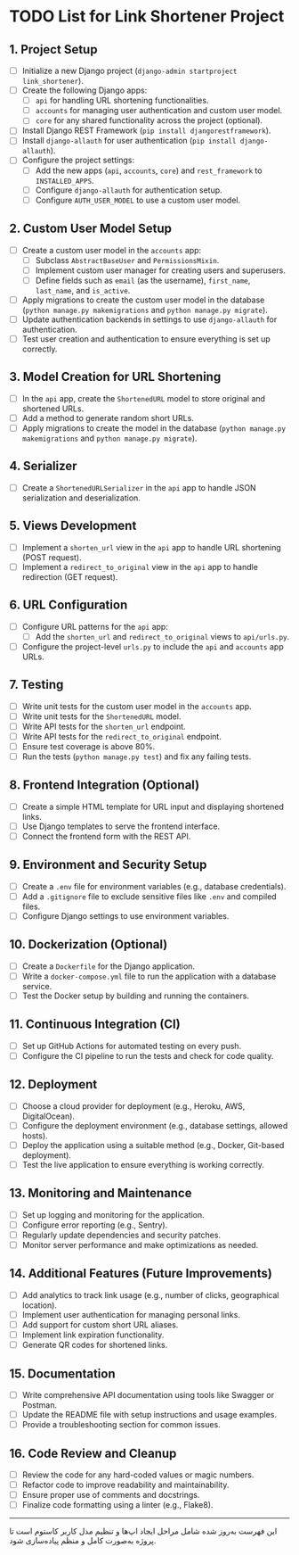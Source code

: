 # TODO List for Link Shortener Project

## 1. Project Setup
- [ ] Initialize a new Django project (`django-admin startproject link_shortener`).
- [ ] Create the following Django apps:
  - [ ] `api` for handling URL shortening functionalities.
  - [ ] `accounts` for managing user authentication and custom user model.
  - [ ] `core` for any shared functionality across the project (optional).
- [ ] Install Django REST Framework (`pip install djangorestframework`).
- [ ] Install `django-allauth` for user authentication (`pip install django-allauth`).
- [ ] Configure the project settings:
  - [ ] Add the new apps (`api`, `accounts`, `core`) and `rest_framework` to `INSTALLED_APPS`.
  - [ ] Configure `django-allauth` for authentication setup.
  - [ ] Configure `AUTH_USER_MODEL` to use a custom user model.

## 2. Custom User Model Setup
- [ ] Create a custom user model in the `accounts` app:
  - [ ] Subclass `AbstractBaseUser` and `PermissionsMixin`.
  - [ ] Implement custom user manager for creating users and superusers.
  - [ ] Define fields such as `email` (as the username), `first_name`, `last_name`, and `is_active`.
- [ ] Apply migrations to create the custom user model in the database (`python manage.py makemigrations` and `python manage.py migrate`).
- [ ] Update authentication backends in settings to use `django-allauth` for authentication.
- [ ] Test user creation and authentication to ensure everything is set up correctly.

## 3. Model Creation for URL Shortening
- [ ] In the `api` app, create the `ShortenedURL` model to store original and shortened URLs.
- [ ] Add a method to generate random short URLs.
- [ ] Apply migrations to create the model in the database (`python manage.py makemigrations` and `python manage.py migrate`).

## 4. Serializer
- [ ] Create a `ShortenedURLSerializer` in the `api` app to handle JSON serialization and deserialization.

## 5. Views Development
- [ ] Implement a `shorten_url` view in the `api` app to handle URL shortening (POST request).
- [ ] Implement a `redirect_to_original` view in the `api` app to handle redirection (GET request).

## 6. URL Configuration
- [ ] Configure URL patterns for the `api` app:
  - [ ] Add the `shorten_url` and `redirect_to_original` views to `api/urls.py`.
- [ ] Configure the project-level `urls.py` to include the `api` and `accounts` app URLs.

## 7. Testing
- [ ] Write unit tests for the custom user model in the `accounts` app.
- [ ] Write unit tests for the `ShortenedURL` model.
- [ ] Write API tests for the `shorten_url` endpoint.
- [ ] Write API tests for the `redirect_to_original` endpoint.
- [ ] Ensure test coverage is above 80%.
- [ ] Run the tests (`python manage.py test`) and fix any failing tests.

## 8. Frontend Integration (Optional)
- [ ] Create a simple HTML template for URL input and displaying shortened links.
- [ ] Use Django templates to serve the frontend interface.
- [ ] Connect the frontend form with the REST API.

## 9. Environment and Security Setup
- [ ] Create a `.env` file for environment variables (e.g., database credentials).
- [ ] Add a `.gitignore` file to exclude sensitive files like `.env` and compiled files.
- [ ] Configure Django settings to use environment variables.

## 10. Dockerization (Optional)
- [ ] Create a `Dockerfile` for the Django application.
- [ ] Write a `docker-compose.yml` file to run the application with a database service.
- [ ] Test the Docker setup by building and running the containers.

## 11. Continuous Integration (CI)
- [ ] Set up GitHub Actions for automated testing on every push.
- [ ] Configure the CI pipeline to run the tests and check for code quality.

## 12. Deployment
- [ ] Choose a cloud provider for deployment (e.g., Heroku, AWS, DigitalOcean).
- [ ] Configure the deployment environment (e.g., database settings, allowed hosts).
- [ ] Deploy the application using a suitable method (e.g., Docker, Git-based deployment).
- [ ] Test the live application to ensure everything is working correctly.

## 13. Monitoring and Maintenance
- [ ] Set up logging and monitoring for the application.
- [ ] Configure error reporting (e.g., Sentry).
- [ ] Regularly update dependencies and security patches.
- [ ] Monitor server performance and make optimizations as needed.

## 14. Additional Features (Future Improvements)
- [ ] Add analytics to track link usage (e.g., number of clicks, geographical location).
- [ ] Implement user authentication for managing personal links.
- [ ] Add support for custom short URL aliases.
- [ ] Implement link expiration functionality.
- [ ] Generate QR codes for shortened links.

## 15. Documentation
- [ ] Write comprehensive API documentation using tools like Swagger or Postman.
- [ ] Update the README file with setup instructions and usage examples.
- [ ] Provide a troubleshooting section for common issues.

## 16. Code Review and Cleanup
- [ ] Review the code for any hard-coded values or magic numbers.
- [ ] Refactor code to improve readability and maintainability.
- [ ] Ensure proper use of comments and docstrings.
- [ ] Finalize code formatting using a linter (e.g., Flake8).

---

این فهرست به‌روز شده شامل مراحل ایجاد اپ‌ها و تنظیم مدل کاربر کاستوم است تا پروژه به‌صورت کامل و منظم پیاده‌سازی شود.
